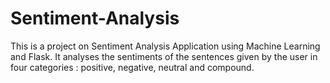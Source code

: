 # Sentiment-Analysis

This is a project on Sentiment Analysis Application using Machine Learning and Flask.
It analyses the sentiments of the sentences given by the user in four categories : positive, negative, neutral and compound.
